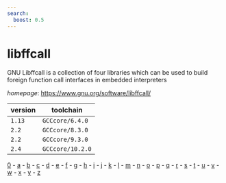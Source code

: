 ```yaml
---
search:
  boost: 0.5
---
```

# libffcall

GNU Libffcall is a collection of four libraries which can be used to build  foreign function call interfaces in embedded interpreters

*homepage*: <https://www.gnu.org/software/libffcall/>

version | toolchain
--------|----------
``1.13`` | ``GCCcore/6.4.0``
``2.2`` | ``GCCcore/8.3.0``
``2.2`` | ``GCCcore/9.3.0``
``2.4`` | ``GCCcore/10.2.0``

[0](../0/index.md) - [a](../a/index.md) - [b](../b/index.md) - [c](../c/index.md) - [d](../d/index.md) - [e](../e/index.md) - [f](../f/index.md) - [g](../g/index.md) - [h](../h/index.md) - [i](../i/index.md) - [j](../j/index.md) - [k](../k/index.md) - [l](../l/index.md) - [m](../m/index.md) - [n](../n/index.md) - [o](../o/index.md) - [p](../p/index.md) - [q](../q/index.md) - [r](../r/index.md) - [s](../s/index.md) - [t](../t/index.md) - [u](../u/index.md) - [v](../v/index.md) - [w](../w/index.md) - [x](../x/index.md) - [y](../y/index.md) - [z](../z/index.md)

